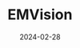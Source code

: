 ---  
layout: startup_page  
title: "EMVision"  
id: "emvision.com.au"  
permalink: "/emvisionemvision.com.au02282024/"  
website: "https://www.emvision.com.au/"  
funding_round: "Strategic Investment"  
funding_amount: "$10M"  
investors: "Keysight Technologies"  
about: "EMVision develops portable brain imaging technology, specifically the emu™ brain scanner, for rapid diagnosis of stroke and other neurological emergencies. This point-of-care device uses ultra-high frequency radio signals and AI for quick scans and image generation, improving patient outcomes in areas lacking access to traditional imaging."  
markets: "Medtech, Neuroimaging, AI, Medical Device"  
hq: "Macquarie Park, New South Wales, Australia"  
founded_year: "2017"  
linkedin: "https://www.linkedin.com/company/emvision-medical-devices-ltd"  
twitter: ""  
instagram: ""  
facebook: ""  
crunchbase: "https://www.crunchbase.com/organization/emvision-medical"  
pitchbook: ""  

date_display: "28-Feb-2024"  
date: "2024-02-28"

# SEO Optimization  
meta_title: "EMVision - Strategic Investment Funding ($10M)"  
meta_description: "EMVision, EMVision develops portable brain imaging technology, specifically the emu™ brain scanner, for rapid diagnosis of stroke and other neurological emergen..."  
meta_keywords: "EMVision, Medtech, Neuroimaging, AI, Medical Device, Strategic Investment funding"  
canonical_url: "https://startup.projectstartups.com/emvisionemvision.com.au02282024/"  
---